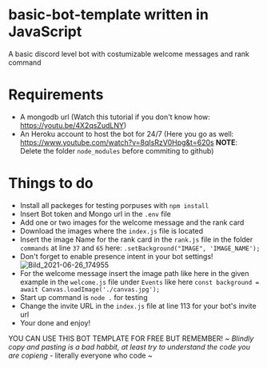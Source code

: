 # basic-bot-template written in JavaScript
A basic discord level bot with costumizable welcome messages and rank command

# Requirements

- A mongodb url (Watch this tutorial if you don't know how: https://youtu.be/4X2qsZudLNY)
- An Heroku account to host the bot for 24/7 (Here you go as well: https://www.youtube.com/watch?v=8qIsRzV0Hpg&t=620s **NOTE**: Delete the folder `node_modules` before commiting to github)

# Things to do

- Install all packeges for testing porpuses with `npm install`
- Insert Bot token and Mongo url in the `.env` file  
- Add one or two images for the welcome message and the rank card
- Download the images where the `index.js` file is located
- Insert the image Name for the rank card in the `rank.js` file in the folder `commands` at line `37` and `65` here: `.setBackground("IMAGE", 'IMAGE_NAME');`
- Don't forget to enable presence intent in your bot settings!![Bild_2021-06-26_174955](https://user-images.githubusercontent.com/84540638/123518607-eaf87a00-d6a6-11eb-9ce5-847e70c2bbfe.png)
- For the welcome message insert the image path like here in the given example in the `welcome.js` file under `Events` like here 
`const background = await Canvas.loadImage('./canvas.jpg');`
- Start up command is `node .` for testing
- Change the invite URL in the `index.js` file at line 113 for your bot's invite url
- Your done and enjoy!

YOU CAN USE THIS BOT TEMPLATE FOR FREE BUT REMEMBER! 
~ *Blindly copy and pasting is a bad habbit, at least try to understand the code you are copieng* - literally everyone who code ~
